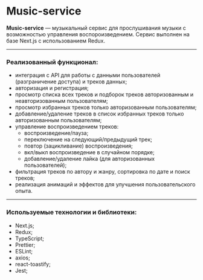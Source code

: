 # Music-service

**Music-service** — музыкальный сервис для прослушивания музыки с возможностью управления воспороизведением. Сервис выполнен на базе Next.js с использованием Redux.

---

### Реализованный функционал:

- интеграция с API для работы с данными пользователей (разграничение доступа) и треков данных;
- авторизация и регистрация;
- просмотр списка всех треков и подборок треков авторизованным и неавторизованным пользователям;
- просмотр избранных треков только авторизованным пользователям;
- добавление/удаление треков в список избранных треков только авторизованным пользователям;
- управление воспроизведением треков:
  - воспроизведение/пауза;
  - переключение на следующий/предыдущий трек;
  - повтор (зацикливание) воспроизведения;
  - вкл/выкл воспроизведение в случайном порядке;
  - добавление/удаление лайка (для авторизованных пользователей);
- фильтрация треков по автору и жанру, сортировка по дате и поиск треков; 
- реализация анимаций и эффектов для улучшения пользовательского опыта.

---

### Используемые технологии и библиотеки:

- Next.js;
- Redux;
- TypeScript;
- Prettier;
- ESLint;
- axios;
- react-toastify;
- Jest;
